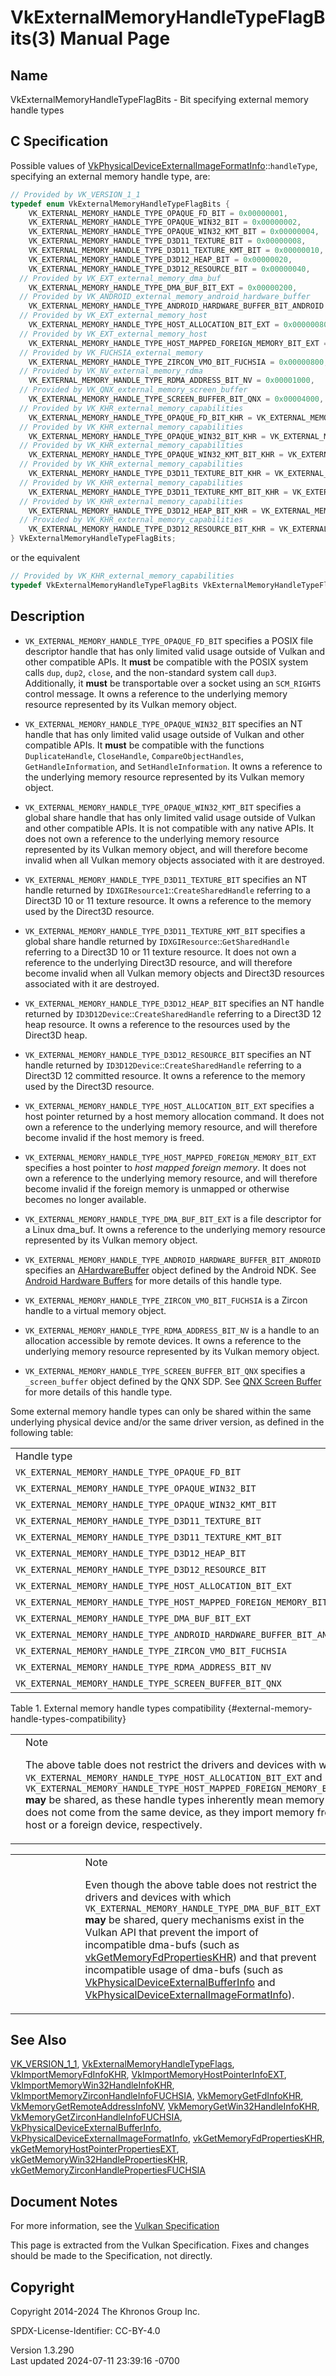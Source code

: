 # VkExternalMemoryHandleTypeFlagBits(3) Manual Page

## Name

VkExternalMemoryHandleTypeFlagBits - Bit specifying external memory
handle types



## <a href="#_c_specification" class="anchor"></a>C Specification

Possible values of
[VkPhysicalDeviceExternalImageFormatInfo](https://registry.khronos.org/vulkan/specs/1.3-extensions/man/html/VkPhysicalDeviceExternalImageFormatInfo.html)::`handleType`,
specifying an external memory handle type, are:

``` c
// Provided by VK_VERSION_1_1
typedef enum VkExternalMemoryHandleTypeFlagBits {
    VK_EXTERNAL_MEMORY_HANDLE_TYPE_OPAQUE_FD_BIT = 0x00000001,
    VK_EXTERNAL_MEMORY_HANDLE_TYPE_OPAQUE_WIN32_BIT = 0x00000002,
    VK_EXTERNAL_MEMORY_HANDLE_TYPE_OPAQUE_WIN32_KMT_BIT = 0x00000004,
    VK_EXTERNAL_MEMORY_HANDLE_TYPE_D3D11_TEXTURE_BIT = 0x00000008,
    VK_EXTERNAL_MEMORY_HANDLE_TYPE_D3D11_TEXTURE_KMT_BIT = 0x00000010,
    VK_EXTERNAL_MEMORY_HANDLE_TYPE_D3D12_HEAP_BIT = 0x00000020,
    VK_EXTERNAL_MEMORY_HANDLE_TYPE_D3D12_RESOURCE_BIT = 0x00000040,
  // Provided by VK_EXT_external_memory_dma_buf
    VK_EXTERNAL_MEMORY_HANDLE_TYPE_DMA_BUF_BIT_EXT = 0x00000200,
  // Provided by VK_ANDROID_external_memory_android_hardware_buffer
    VK_EXTERNAL_MEMORY_HANDLE_TYPE_ANDROID_HARDWARE_BUFFER_BIT_ANDROID = 0x00000400,
  // Provided by VK_EXT_external_memory_host
    VK_EXTERNAL_MEMORY_HANDLE_TYPE_HOST_ALLOCATION_BIT_EXT = 0x00000080,
  // Provided by VK_EXT_external_memory_host
    VK_EXTERNAL_MEMORY_HANDLE_TYPE_HOST_MAPPED_FOREIGN_MEMORY_BIT_EXT = 0x00000100,
  // Provided by VK_FUCHSIA_external_memory
    VK_EXTERNAL_MEMORY_HANDLE_TYPE_ZIRCON_VMO_BIT_FUCHSIA = 0x00000800,
  // Provided by VK_NV_external_memory_rdma
    VK_EXTERNAL_MEMORY_HANDLE_TYPE_RDMA_ADDRESS_BIT_NV = 0x00001000,
  // Provided by VK_QNX_external_memory_screen_buffer
    VK_EXTERNAL_MEMORY_HANDLE_TYPE_SCREEN_BUFFER_BIT_QNX = 0x00004000,
  // Provided by VK_KHR_external_memory_capabilities
    VK_EXTERNAL_MEMORY_HANDLE_TYPE_OPAQUE_FD_BIT_KHR = VK_EXTERNAL_MEMORY_HANDLE_TYPE_OPAQUE_FD_BIT,
  // Provided by VK_KHR_external_memory_capabilities
    VK_EXTERNAL_MEMORY_HANDLE_TYPE_OPAQUE_WIN32_BIT_KHR = VK_EXTERNAL_MEMORY_HANDLE_TYPE_OPAQUE_WIN32_BIT,
  // Provided by VK_KHR_external_memory_capabilities
    VK_EXTERNAL_MEMORY_HANDLE_TYPE_OPAQUE_WIN32_KMT_BIT_KHR = VK_EXTERNAL_MEMORY_HANDLE_TYPE_OPAQUE_WIN32_KMT_BIT,
  // Provided by VK_KHR_external_memory_capabilities
    VK_EXTERNAL_MEMORY_HANDLE_TYPE_D3D11_TEXTURE_BIT_KHR = VK_EXTERNAL_MEMORY_HANDLE_TYPE_D3D11_TEXTURE_BIT,
  // Provided by VK_KHR_external_memory_capabilities
    VK_EXTERNAL_MEMORY_HANDLE_TYPE_D3D11_TEXTURE_KMT_BIT_KHR = VK_EXTERNAL_MEMORY_HANDLE_TYPE_D3D11_TEXTURE_KMT_BIT,
  // Provided by VK_KHR_external_memory_capabilities
    VK_EXTERNAL_MEMORY_HANDLE_TYPE_D3D12_HEAP_BIT_KHR = VK_EXTERNAL_MEMORY_HANDLE_TYPE_D3D12_HEAP_BIT,
  // Provided by VK_KHR_external_memory_capabilities
    VK_EXTERNAL_MEMORY_HANDLE_TYPE_D3D12_RESOURCE_BIT_KHR = VK_EXTERNAL_MEMORY_HANDLE_TYPE_D3D12_RESOURCE_BIT,
} VkExternalMemoryHandleTypeFlagBits;
```

or the equivalent

``` c
// Provided by VK_KHR_external_memory_capabilities
typedef VkExternalMemoryHandleTypeFlagBits VkExternalMemoryHandleTypeFlagBitsKHR;
```

## <a href="#_description" class="anchor"></a>Description

- `VK_EXTERNAL_MEMORY_HANDLE_TYPE_OPAQUE_FD_BIT` specifies a POSIX file
  descriptor handle that has only limited valid usage outside of Vulkan
  and other compatible APIs. It **must** be compatible with the POSIX
  system calls `dup`, `dup2`, `close`, and the non-standard system call
  `dup3`. Additionally, it **must** be transportable over a socket using
  an `SCM_RIGHTS` control message. It owns a reference to the underlying
  memory resource represented by its Vulkan memory object.

- `VK_EXTERNAL_MEMORY_HANDLE_TYPE_OPAQUE_WIN32_BIT` specifies an NT
  handle that has only limited valid usage outside of Vulkan and other
  compatible APIs. It **must** be compatible with the functions
  `DuplicateHandle`, `CloseHandle`, `CompareObjectHandles`,
  `GetHandleInformation`, and `SetHandleInformation`. It owns a
  reference to the underlying memory resource represented by its Vulkan
  memory object.

- `VK_EXTERNAL_MEMORY_HANDLE_TYPE_OPAQUE_WIN32_KMT_BIT` specifies a
  global share handle that has only limited valid usage outside of
  Vulkan and other compatible APIs. It is not compatible with any native
  APIs. It does not own a reference to the underlying memory resource
  represented by its Vulkan memory object, and will therefore become
  invalid when all Vulkan memory objects associated with it are
  destroyed.

- `VK_EXTERNAL_MEMORY_HANDLE_TYPE_D3D11_TEXTURE_BIT` specifies an NT
  handle returned by `IDXGIResource1`::`CreateSharedHandle` referring to
  a Direct3D 10 or 11 texture resource. It owns a reference to the
  memory used by the Direct3D resource.

- `VK_EXTERNAL_MEMORY_HANDLE_TYPE_D3D11_TEXTURE_KMT_BIT` specifies a
  global share handle returned by `IDXGIResource`::`GetSharedHandle`
  referring to a Direct3D 10 or 11 texture resource. It does not own a
  reference to the underlying Direct3D resource, and will therefore
  become invalid when all Vulkan memory objects and Direct3D resources
  associated with it are destroyed.

- `VK_EXTERNAL_MEMORY_HANDLE_TYPE_D3D12_HEAP_BIT` specifies an NT handle
  returned by `ID3D12Device`::`CreateSharedHandle` referring to a
  Direct3D 12 heap resource. It owns a reference to the resources used
  by the Direct3D heap.

- `VK_EXTERNAL_MEMORY_HANDLE_TYPE_D3D12_RESOURCE_BIT` specifies an NT
  handle returned by `ID3D12Device`::`CreateSharedHandle` referring to a
  Direct3D 12 committed resource. It owns a reference to the memory used
  by the Direct3D resource.

- `VK_EXTERNAL_MEMORY_HANDLE_TYPE_HOST_ALLOCATION_BIT_EXT` specifies a
  host pointer returned by a host memory allocation command. It does not
  own a reference to the underlying memory resource, and will therefore
  become invalid if the host memory is freed.

- `VK_EXTERNAL_MEMORY_HANDLE_TYPE_HOST_MAPPED_FOREIGN_MEMORY_BIT_EXT`
  specifies a host pointer to *host mapped foreign memory*. It does not
  own a reference to the underlying memory resource, and will therefore
  become invalid if the foreign memory is unmapped or otherwise becomes
  no longer available.

- `VK_EXTERNAL_MEMORY_HANDLE_TYPE_DMA_BUF_BIT_EXT` is a file descriptor
  for a Linux dma_buf. It owns a reference to the underlying memory
  resource represented by its Vulkan memory object.

- `VK_EXTERNAL_MEMORY_HANDLE_TYPE_ANDROID_HARDWARE_BUFFER_BIT_ANDROID`
  specifies an [AHardwareBuffer](https://registry.khronos.org/vulkan/specs/1.3-extensions/man/html/AHardwareBuffer.html) object defined by
  the Android NDK. See <a
  href="https://registry.khronos.org/vulkan/specs/1.3-extensions/html/vkspec.html#memory-external-android-hardware-buffer"
  target="_blank" rel="noopener">Android Hardware Buffers</a> for more
  details of this handle type.

- `VK_EXTERNAL_MEMORY_HANDLE_TYPE_ZIRCON_VMO_BIT_FUCHSIA` is a Zircon
  handle to a virtual memory object.

- `VK_EXTERNAL_MEMORY_HANDLE_TYPE_RDMA_ADDRESS_BIT_NV` is a handle to an
  allocation accessible by remote devices. It owns a reference to the
  underlying memory resource represented by its Vulkan memory object.

- `VK_EXTERNAL_MEMORY_HANDLE_TYPE_SCREEN_BUFFER_BIT_QNX` specifies a
  `_screen_buffer` object defined by the QNX SDP. See <a
  href="https://registry.khronos.org/vulkan/specs/1.3-extensions/html/vkspec.html#memory-external-qnx-screen-buffer"
  target="_blank" rel="noopener">QNX Screen Buffer</a> for more details
  of this handle type.

Some external memory handle types can only be shared within the same
underlying physical device and/or the same driver version, as defined in
the following table:

|  |  |  |
|----|----|----|
| Handle type | `VkPhysicalDeviceIDProperties`::`driverUUID` | `VkPhysicalDeviceIDProperties`::`deviceUUID` |
| `VK_EXTERNAL_MEMORY_HANDLE_TYPE_OPAQUE_FD_BIT` | Must match | Must match |
| `VK_EXTERNAL_MEMORY_HANDLE_TYPE_OPAQUE_WIN32_BIT` | Must match | Must match |
| `VK_EXTERNAL_MEMORY_HANDLE_TYPE_OPAQUE_WIN32_KMT_BIT` | Must match | Must match |
| `VK_EXTERNAL_MEMORY_HANDLE_TYPE_D3D11_TEXTURE_BIT` | Must match | Must match |
| `VK_EXTERNAL_MEMORY_HANDLE_TYPE_D3D11_TEXTURE_KMT_BIT` | Must match | Must match |
| `VK_EXTERNAL_MEMORY_HANDLE_TYPE_D3D12_HEAP_BIT` | Must match | Must match |
| `VK_EXTERNAL_MEMORY_HANDLE_TYPE_D3D12_RESOURCE_BIT` | Must match | Must match |
| `VK_EXTERNAL_MEMORY_HANDLE_TYPE_HOST_ALLOCATION_BIT_EXT` | No restriction | No restriction |
| `VK_EXTERNAL_MEMORY_HANDLE_TYPE_HOST_MAPPED_FOREIGN_MEMORY_BIT_EXT` | No restriction | No restriction |
| `VK_EXTERNAL_MEMORY_HANDLE_TYPE_DMA_BUF_BIT_EXT` | No restriction | No restriction |
| `VK_EXTERNAL_MEMORY_HANDLE_TYPE_ANDROID_HARDWARE_BUFFER_BIT_ANDROID` | No restriction | No restriction |
| `VK_EXTERNAL_MEMORY_HANDLE_TYPE_ZIRCON_VMO_BIT_FUCHSIA` | No restriction | No restriction |
| `VK_EXTERNAL_MEMORY_HANDLE_TYPE_RDMA_ADDRESS_BIT_NV` | No restriction | No restriction |
| `VK_EXTERNAL_MEMORY_HANDLE_TYPE_SCREEN_BUFFER_BIT_QNX` | No restriction | No restriction |

Table 1. External memory handle types compatibility
{#external-memory-handle-types-compatibility}

<table>
<colgroup>
<col style="width: 50%" />
<col style="width: 50%" />
</colgroup>
<tbody>
<tr>
<td class="icon"><em></em></td>
<td class="content">Note
<p>The above table does not restrict the drivers and devices with which
<code>VK_EXTERNAL_MEMORY_HANDLE_TYPE_HOST_ALLOCATION_BIT_EXT</code> and
<code>VK_EXTERNAL_MEMORY_HANDLE_TYPE_HOST_MAPPED_FOREIGN_MEMORY_BIT_EXT</code>
<strong>may</strong> be shared, as these handle types inherently mean
memory that does not come from the same device, as they import memory
from the host or a foreign device, respectively.</p></td>
</tr>
</tbody>
</table>

<table>
<colgroup>
<col style="width: 50%" />
<col style="width: 50%" />
</colgroup>
<tbody>
<tr>
<td class="icon"><em></em></td>
<td class="content">Note
<p>Even though the above table does not restrict the drivers and devices
with which <code>VK_EXTERNAL_MEMORY_HANDLE_TYPE_DMA_BUF_BIT_EXT</code>
<strong>may</strong> be shared, query mechanisms exist in the Vulkan API
that prevent the import of incompatible dma-bufs (such as <a
href="https://registry.khronos.org/vulkan/specs/1.3-extensions/man/html/vkGetMemoryFdPropertiesKHR.html">vkGetMemoryFdPropertiesKHR</a>)
and that prevent incompatible usage of dma-bufs (such as <a
href="https://registry.khronos.org/vulkan/specs/1.3-extensions/man/html/VkPhysicalDeviceExternalBufferInfo.html">VkPhysicalDeviceExternalBufferInfo</a>
and <a
href="https://registry.khronos.org/vulkan/specs/1.3-extensions/man/html/VkPhysicalDeviceExternalImageFormatInfo.html">VkPhysicalDeviceExternalImageFormatInfo</a>).</p></td>
</tr>
</tbody>
</table>

## <a href="#_see_also" class="anchor"></a>See Also

[VK_VERSION_1_1](https://registry.khronos.org/vulkan/specs/1.3-extensions/man/html/VK_VERSION_1_1.html),
[VkExternalMemoryHandleTypeFlags](https://registry.khronos.org/vulkan/specs/1.3-extensions/man/html/VkExternalMemoryHandleTypeFlags.html),
[VkImportMemoryFdInfoKHR](https://registry.khronos.org/vulkan/specs/1.3-extensions/man/html/VkImportMemoryFdInfoKHR.html),
[VkImportMemoryHostPointerInfoEXT](https://registry.khronos.org/vulkan/specs/1.3-extensions/man/html/VkImportMemoryHostPointerInfoEXT.html),
[VkImportMemoryWin32HandleInfoKHR](https://registry.khronos.org/vulkan/specs/1.3-extensions/man/html/VkImportMemoryWin32HandleInfoKHR.html),
[VkImportMemoryZirconHandleInfoFUCHSIA](https://registry.khronos.org/vulkan/specs/1.3-extensions/man/html/VkImportMemoryZirconHandleInfoFUCHSIA.html),
[VkMemoryGetFdInfoKHR](https://registry.khronos.org/vulkan/specs/1.3-extensions/man/html/VkMemoryGetFdInfoKHR.html),
[VkMemoryGetRemoteAddressInfoNV](https://registry.khronos.org/vulkan/specs/1.3-extensions/man/html/VkMemoryGetRemoteAddressInfoNV.html),
[VkMemoryGetWin32HandleInfoKHR](https://registry.khronos.org/vulkan/specs/1.3-extensions/man/html/VkMemoryGetWin32HandleInfoKHR.html),
[VkMemoryGetZirconHandleInfoFUCHSIA](https://registry.khronos.org/vulkan/specs/1.3-extensions/man/html/VkMemoryGetZirconHandleInfoFUCHSIA.html),
[VkPhysicalDeviceExternalBufferInfo](https://registry.khronos.org/vulkan/specs/1.3-extensions/man/html/VkPhysicalDeviceExternalBufferInfo.html),
[VkPhysicalDeviceExternalImageFormatInfo](https://registry.khronos.org/vulkan/specs/1.3-extensions/man/html/VkPhysicalDeviceExternalImageFormatInfo.html),
[vkGetMemoryFdPropertiesKHR](https://registry.khronos.org/vulkan/specs/1.3-extensions/man/html/vkGetMemoryFdPropertiesKHR.html),
[vkGetMemoryHostPointerPropertiesEXT](https://registry.khronos.org/vulkan/specs/1.3-extensions/man/html/vkGetMemoryHostPointerPropertiesEXT.html),
[vkGetMemoryWin32HandlePropertiesKHR](https://registry.khronos.org/vulkan/specs/1.3-extensions/man/html/vkGetMemoryWin32HandlePropertiesKHR.html),
[vkGetMemoryZirconHandlePropertiesFUCHSIA](https://registry.khronos.org/vulkan/specs/1.3-extensions/man/html/vkGetMemoryZirconHandlePropertiesFUCHSIA.html)

## <a href="#_document_notes" class="anchor"></a>Document Notes

For more information, see the <a
href="https://registry.khronos.org/vulkan/specs/1.3-extensions/html/vkspec.html#VkExternalMemoryHandleTypeFlagBits"
target="_blank" rel="noopener">Vulkan Specification</a>

This page is extracted from the Vulkan Specification. Fixes and changes
should be made to the Specification, not directly.

## <a href="#_copyright" class="anchor"></a>Copyright

Copyright 2014-2024 The Khronos Group Inc.

SPDX-License-Identifier: CC-BY-4.0

Version 1.3.290  
Last updated 2024-07-11 23:39:16 -0700
